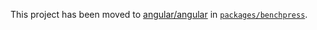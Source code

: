 This project has been moved to [angular/angular](https://github.com/angular/angular) in
[`packages/benchpress`](https://github.com/angular/angular/tree/master/packages/benchpress).
